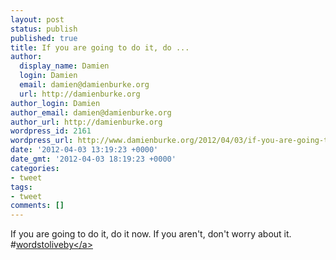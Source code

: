 ```yaml
---
layout: post
status: publish
published: true
title: If you are going to do it, do ...
author:
  display_name: Damien
  login: Damien
  email: damien@damienburke.org
  url: http://damienburke.org
author_login: Damien
author_email: damien@damienburke.org
author_url: http://damienburke.org
wordpress_id: 2161
wordpress_url: http://www.damienburke.org/2012/04/03/if-you-are-going-to-do-it-do/
date: '2012-04-03 13:19:23 +0000'
date_gmt: '2012-04-03 18:19:23 +0000'
categories:
- tweet
tags:
- tweet
comments: []
---
```

<p>If you are going to do it, do it now. If you aren't, don't worry about it. #<a href="http:&#47;&#47;search.twitter.com&#47;search?q=%23wordstoliveby" class="aktt_hashtag">wordstoliveby<&#47;a></p>
